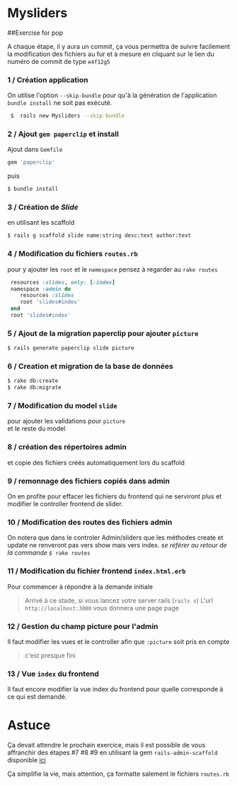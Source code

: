 # Mysliders
##Exercise for pop

A chaque étape, il y aura un commit, ça vous permettra de suivre facilement la modification des fichiers au fur et à mesure en cliquant sur le lien du numéro de commit de type ```e4f12g5```


### 1 / Création application
On utilise l'option `--skip-bundle` pour qu'à la génération de l'application ```bundle install``` ne soit pas exécuté.

 ``` sh
  $  rails new Mysliders --skip-bundle
 ```

### 2 / Ajout ```gem paperclip``` et install

 Ajout dans ```Gemfile```
 ```ruby
 gem 'paperclip'
 ```
 puis

 ```sh
 $ bundle install
 ```

### 3 / Création de *Slide*
en utilisant les scaffold

 ```bash
$ rails g scaffold slide name:string desc:text author:text
 ```

### 4 / Modification du fichiers ```routes.rb```  
pour y ajouter les ```root``` et le ```namespace```
pensez à regarder au ```rake routes```
 ```ruby
  resources :slides, only: [:index]
  namespace :admin do
     resources :slides
     root 'slides#index'
  end
  root 'slides#index'
 ```
### 5 / Ajout de la migration paperclip pour ajouter ```picture```

 ```bash
 $ rails generate paperclip slide picture
 ```
### 6 / Creation et migration de la base de données

 ```bash
 $ rake db:create
 $ rake db:migrate
 ```
### 7 / Modification du model ```slide```
pour ajouter les validations pour ```picture```  
et le reste du model

### 8 / création des répertoires admin
et copie des fichiers créés automatiquement lors du scaffold

### 9 / remonnage des fichiers copiés dans admin
On en profite pour effacer les fichiers du frontend qui ne serviront plus
et modifier le controller frontend de slider.


### 10 / Modification des routes des fichiers admin
On notera que dans le controler Admin/sliders que les méthodes create et update ne renveront pas vers show mais vers index.
*se référer au retour de la commande ```$ rake routes```*

### 11 / Modification du fichier frontend ```index.html.erb```
Pour commencer à répondre à la demande initiale


> Arrivé à ce stade, si vous lancez votre server rails (```rails s```)
> L'url ```http://localhost:3000```  vous donnera une page page

### 12 / Gestion du champ picture pour l'admin
Il faut modifier les vues et le controller afin que ```:picture``` soit pris en compte


> c'est presque fini

### 13 / Vue ```index``` du frontend

Il faut encore modifier la vue index du frontend pour quelle corresponde à ce qui est demandé.



# Astuce 
Ça devait attendre le prochain exercice, mais il est possible de vous affranchir des étapes #7 #8 #9 en utilisant la gem ```rails-admin-scaffold``` disponible [ici](https://github.com/dhampik/rails-admin-scaffold)

Ça simplifie la vie, mais attention, ça formatte salement le fichiers ```routes.rb```
